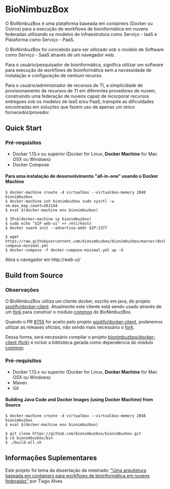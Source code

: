 # BioNimbuzBox

O BioNimbuzBox é uma plataforma baseada em containers (Docker ou Outros) para a execução de workflows de bioinformática em nuvens federadas utilizando os modelos de Infraestrutura como Serviço - IaaS e Plataforma como Serviço - PaaS.

O BioNimbuzBox foi concebido para ser utilizado sob o modelo de Software como Serviço - SaaS através de um navegador web. 

Para o usuário/pesquisador de bioinformática, significa utilizar um software para execução de workflows de bioinformática sem a necessidade de instalação e configuração de nenhum recurso. 

Para o usuário/administrador de recursos de TI, a simplicidade de provisionamento de recursos de TI em diferentes provedores de nuvem, construindo uma federação de nuvens capaz de incorporar recursos entregues sob os modelos de IaaS e/ou PaaS, transpõe as dificuldades encontradas em soluções que fazem uso de apenas um único fornecedor/provedor.

## Quick Start

### Pré-requisitos
- Docker 1.13.x ou superior (Docker for Linux, **Docker Machine** for Mac OSX ou Windows)
- Docker Compose

#### Para uma instalação de desenvolvimento "all-in-one" usando o Docker Machine
```
$ docker-machine create -d virtualbox --virtualbox-memory 2048 bionimbuzbox
$ docker-machine ssh bionimbuzbox sudo sysctl -w vm.max_map_count=262144
$ eval $(docker-machine env bionimbuzbox)

$ IP=$(docker-machine ip bionimbuzbox)
$ sudo echo "$IP web-ui" >> /etc/hosts
$ docker swarm init --advertise-addr $IP:2377

$ wget https://raw.githubusercontent.com/bionimbuzbox/bionimbuzbox/master/docker-compose-minimal.yml
$ docker-compose -f docker-compose-minimal.yml up -d
```

Abra o navegador em http://web-ui/

## Build from Source

### Observações
O BioNimbuzBox utiliza um cliente docker, escrito em java, do projeto [spotify/docker-client][spotify/docker-client]. Atualmente este cliente está sendo usado através de um [fork][bionimbuzbox/docker-client] para construir o módulo [common](https://github.com/bionimbuzbox/bionimbuzbox/blob/master/common/pom.xml#L110) do BioNimbuzBox. 

Quando o  PR [#755][pr 755 spotify/docker-client] for aceito pelo projeto [spotify/docker-client][spotify/docker-client], poderemos utilizar as releases oficiais, não sendo mais necessário o [fork][bionimbuzbox/docker-client].

Dessa forma, será necessário compilar o projeto [bionimbuzbox/docker-client (fork)][bionimbuzbox/docker-client] e incluir a biblioteca gerada como dependencia do módulo [common](https://github.com/bionimbuzbox/bionimbuzbox/blob/master/common/)

[spotify/docker-client]: https://github.com/spotify/docker-client
[bionimbuzbox/docker-client]: https://github.com/bionimbuzbox/docker-client/tree/dev
[pr 755 spotify/docker-client]: https://github.com/spotify/docker-client/pull/755

### Pré-requisitos
- Docker 1.13.x ou superior (Docker for Linux, **Docker Machine** for Mac OSX ou Windows)
- Maven
- Git

#### Building Java Code and Docker Images (using Docker Machine) from Source
```
$ docker-machine create -d virtualbox --virtualbox-memory 2048 bionimbuzbox
$ eval $(docker-machine env bionimbuzbox)

$ git clone https://github.com/bionimbuzbox/bionimbuzbox.git
$ cd bionimbuzbox/bin
$ ./build-all.sh
```

## Informações Suplementares
Este projeto foi tema da dissertação de mestrado: ["Uma arquitetura baseada em containers para workflows de bioinformática em nuvens federadas"](http://repositorio.unb.br/handle/10482/30994) por Tiago Alves





